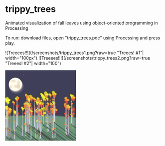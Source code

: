 # trippy_trees
Animated visualization of fall leaves using object-oriented programming in Processing

To run: download files, open "trippy_trees.pde" using Processing and press play.

![Treeees!!!](/screenshots/trippy_trees1.png?raw=true "Treees! #1"| width="100px")
![Treeees!!!](/screenshots/trippy_trees2.png?raw=true "Treees! #2"| width="100")

<img src="/screenshots/trippy_trees1.png?raw=true" data-canonical-src="/screenshots/trippy_trees1.png?raw=true" width="45%" />
